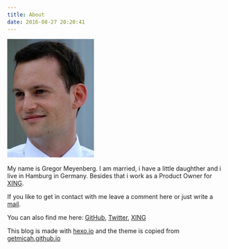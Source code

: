 ```yaml
---
title: About
date: 2016-08-27 20:20:41
---
```


![](./index/me.jpg "Me")

My name is Gregor Meyenberg. I am married, i have a little daughther and i live in Hamburg in Germany. Besides that i work as a Product Owner for [XING](https://www.xing.com/de).

If you like to get in contact with me leave a comment here or just write a [mail](mailto:gregor@meyenberg.de "gregor@meyenberg.de"). 

You can also find me here: [GitHub](https://github.com/gregormey/), [Twitter](https://twitter.com/gregormey), [XING](https://www.xing.com/profile/Gregor_Meyenberg) 

This blog is made with [hexo.io](http://hexo.io) and the theme is copied from [getmicah.github.io](https://github.com/getmicah/getmicah.github.io) 

